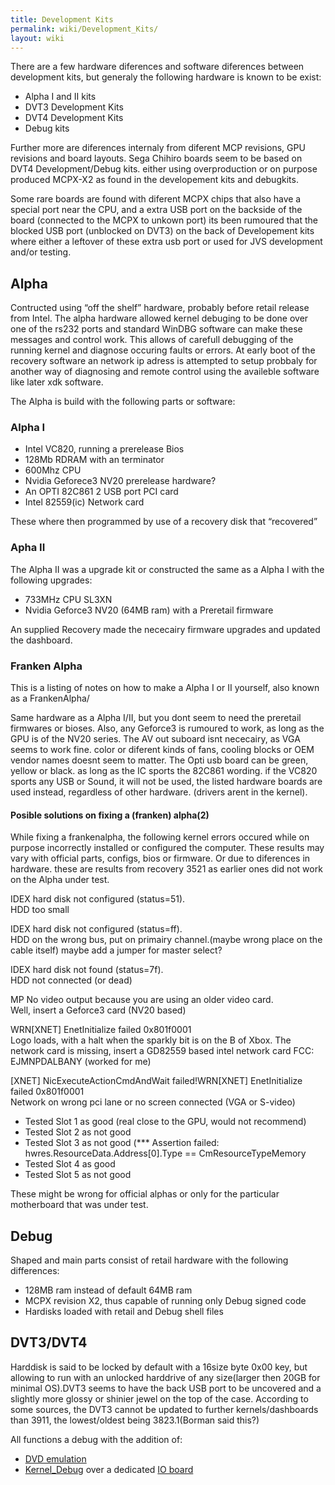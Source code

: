 ```yaml
---
title: Development Kits
permalink: wiki/Development_Kits/
layout: wiki
---
```


There are a few hardware diferences and software diferences between
development kits, but generaly the following hardware is known to be
exist:

-   Alpha I and II kits
-   DVT3 Development Kits
-   DVT4 Development Kits
-   Debug kits

Further more are diferences internaly from diferent MCP revisions, GPU
revisions and board layouts. Sega Chihiro boards seem to be based on
DVT4 Development/Debug kits. either using overproduction or on purpose
produced MCPX-X2 as found in the developement kits and debugkits.

Some rare boards are found with diferent MCPX chips that also have a
special port near the CPU, and a extra USB port on the backside of the
board (connected to the MCPX to unkown port) its been rumoured that the
blocked USB port (unblocked on DVT3) on the back of Developement kits
where either a leftover of these extra usb port or used for JVS
development and/or testing.

Alpha
-----

Contructed using “off the shelf” hardware, probably before retail
release from Intel. The alpha hardware allowed kernel debuging to be
done over one of the rs232 ports and standard WinDBG software can make
these messages and control work. This allows of carefull debugging of
the running kernel and diagnose occuring faults or errors. At early boot
of the recovery software an network ip adress is attempted to setup
probbaly for another way of diagnosing and remote control using the
availeble software like later xdk software.

The Alpha is build with the following parts or software:

### Alpha I

-   Intel VC820, running a prerelease Bios
-   128Mb RDRAM with an terminator
-   600Mhz CPU
-   Nvidia Geforece3 NV20 prerelease hardware?
-   An OPTI 82C861 2 USB port PCI card
-   Intel 82559(ic) Network card

These where then programmed by use of a recovery disk that “recovered”

### Apha II

The Alpha II was a upgrade kit or constructed the same as a Alpha I with
the following upgrades:

-   733MHz CPU SL3XN
-   Nvidia Geforce3 NV20 (64MB ram) with a Preretail firmware

An supplied Recovery made the nececairy firmware upgrades and updated
the dashboard.

### Franken Alpha

This is a listing of notes on how to make a Alpha I or II yourself, also
known as a FrankenAlpha/

Same hardware as a Alpha I/II, but you dont seem to need the preretail
firmwares or bioses. Also, any Geforce3 is rumoured to work, as long as
the GPU is of the NV20 series. The AV out suboard isnt nececairy, as VGA
seems to work fine. color or diferent kinds of fans, cooling blocks or
OEM vendor names doesnt seem to matter. The Opti usb board can be green,
yellow or black. as long as the IC sports the 82C861 wording. if the
VC820 sports any USB or Sound, it will not be used, the listed hardware
boards are used instead, regardless of other hardware. (drivers arent in
the kernel).

#### Posible solutions on fixing a (franken) alpha(2)

While fixing a frankenalpha, the following kernel errors occured while
on purpose incorrectly installed or configured the computer. These
results may vary with official parts, configs, bios or firmware. Or due
to diferences in hardware. these are results from recovery 3521 as
earlier ones did not work on the Alpha under test.

IDEX hard disk not configured (status=51).  
HDD too small

IDEX hard disk not configured (status=ff).  
HDD on the wrong bus, put on primairy channel.(maybe wrong place on the
cable itself) maybe add a jumper for master select?

IDEX hard disk not found (status=7f).  
HDD not connected (or dead)

MP No video output because you are using an older video card.  
Well, insert a Geforce3 card (NV20 based)

WRN\[XNET\] EnetInitialize failed 0x801f0001  
Logo loads, with a halt when the sparkly bit is on the B of Xbox. The
network card is missing, insert a GD82559 based intel network card FCC:
EJMNPDALBANY (worked for me)

\[XNET\] NicExecuteActionCmdAndWait failed!WRN\[XNET\] EnetInitialize failed 0x801f0001  
Network on wrong pci lane or no screen connected (VGA or S-video)

-   Tested Slot 1 as good (real close to the GPU, would not recommend)
-   Tested Slot 2 as not good
-   Tested Slot 3 as not good (\*\*\* Assertion failed:
    hwres.ResourceData.Address\[0\].Type == CmResourceTypeMemory
-   Tested Slot 4 as good
-   Tested Slot 5 as not good

These might be wrong for official alphas or only for the particular
motherboard that was under test.

Debug
-----

Shaped and main parts consist of retail hardware with the following
differences:

-   128MB ram instead of default 64MB ram
-   MCPX revision X2, thus capable of running only Debug signed code
-   Hardisks loaded with retail and Debug shell files

DVT3/DVT4
---------

Harddisk is said to be locked by default with a 16size byte 0x00 key,
but allowing to run with an unlocked harddrive of any size(larger then
20GB for minimal OS).DVT3 seems to have the back USB port to be
uncovered and a slightly more glossy or shinier jewel on the top of the
case. According to some sources, the DVT3 cannot be updated to further
kernels/dashboards than 3911, the lowest/oldest being 3823.1(Borman said
this?)

All functions a debug with the addition of:

-   [ DVD emulation](/wiki/DVD_Emulator "wikilink")
-   [ Kernel\_Debug](/wiki/Kernel_Debugging "wikilink") over a dedicated [ IO
    board ](/wiki/Super_I/O "wikilink")

